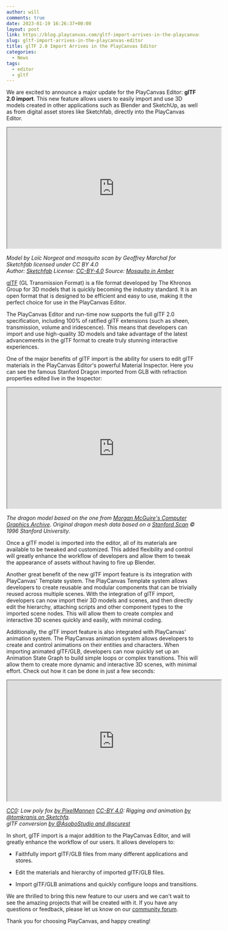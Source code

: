 ```yaml
---
author: will
comments: true
date: 2023-01-19 16:26:37+00:00
layout: post
link: https://blog.playcanvas.com/gltf-import-arrives-in-the-playcanvas-editor/
slug: gltf-import-arrives-in-the-playcanvas-editor
title: glTF 2.0 Import Arrives in the PlayCanvas Editor
categories:
  - News
tags:
  - editor
  - gltf
---
```


We are excited to announce a major update for the PlayCanvas Editor: **glTF 2.0 import**. This new feature allows users to easily import and use 3D models created in other applications such as Blender and SketchUp, as well as from digital asset stores like Sketchfab, directly into the PlayCanvas Editor.

<div className="iframe-container">
    <iframe loading="lazy" width="560" height="315" src="https://www.youtube.com/embed/70f5oC9wvHU" title="YouTube video player" allow="accelerometer; autoplay; clipboard-write; encrypted-media; gyroscope; picture-in-picture" allowfullscreen></iframe>
</div>

_Model by Loïc Norgeot and mosquito scan by Geoffrey Marchal for Sketchfab licensed under CC BY 4.0  
Author: [Sketchfab](https://sketchfab.com/Sketchfab) License: [CC-BY-4.0](https://creativecommons.org/licenses/by/4.0/) Source: [Mosquito in Amber](https://sketchfab.com/3d-models/real-time-refraction-demo-mosquito-in-amber-37233d6ed84844fea1ebe88069ea58d1)_

[glTF](https://www.khronos.org/gltf/) (GL Transmission Format) is a file format developed by The Khronos Group for 3D models that is quickly becoming the industry standard. It is an open format that is designed to be efficient and easy to use, making it the perfect choice for use in the PlayCanvas Editor.

The PlayCanvas Editor and run-time now supports the full glTF 2.0 specification, including 100% of ratified glTF extensions (such as sheen, transmission, volume and iridescence). This means that developers can import and use high-quality 3D models and take advantage of the latest advancements in the glTF format to create truly stunning interactive experiences.

One of the major benefits of glTF import is the ability for users to edit glTF materials in the PlayCanvas Editor's powerful Material Inspector. Here you can see the famous Stanford Dragon imported from GLB with refraction properties edited live in the Inspector:

<div className="iframe-container">
    <iframe loading="lazy" width="560" height="315" src="https://www.youtube.com/embed/KKUvYy1Dyz8" title="YouTube video player" allow="accelerometer; autoplay; clipboard-write; encrypted-media; gyroscope; picture-in-picture" allowfullscreen></iframe>
</div>

_The dragon model based on the one from [Morgan McGuire's Computer Graphics Archive](https://casual-effects.com/data). Original dragon mesh data based on a [Stanford Scan](http://www.graphics.stanford.edu/data/3Dscanrep/) © 1996 Stanford University._

Once a glTF model is imported into the editor, all of its materials are available to be tweaked and customized. This added flexibility and control will greatly enhance the workflow of developers and allow them to tweak the appearance of assets without having to fire up Blender.

Another great benefit of the new glTF import feature is its integration with PlayCanvas' Template system. The PlayCanvas Template system allows developers to create reusable and modular components that can be trivially reused across multiple scenes. With the integration of glTF import, developers can now import their 3D models and scenes, and then directly edit the hierarchy, attaching scripts and other component types to the imported scene nodes. This will allow them to create complex and interactive 3D scenes quickly and easily, with minimal coding.

Additionally, the glTF import feature is also integrated with PlayCanvas' animation system. The PlayCanvas animation system allows developers to create and control animations on their entities and characters. When importing animated glTF/GLB, developers can now quickly set up an Animation State Graph to build simple loops or complex transitions. This will allow them to create more dynamic and interactive 3D scenes, with minimal effort. Check out how it can be done in just a few seconds:

<div className="iframe-container">
    <iframe loading="lazy" width="560" height="315" src="https://www.youtube.com/embed/XE6nBFfWawU" title="YouTube video player" allow="accelerometer; autoplay; clipboard-write; encrypted-media; gyroscope; picture-in-picture" allowfullscreen></iframe>
</div>

_[CC0](https://creativecommons.org/publicdomain/zero/1.0/): Low poly fox [by PixelMannen](https://opengameart.org/content/fox-and-shiba) [CC-BY 4.0](https://creativecommons.org/licenses/by/4.0/): Rigging and animation [by @tomkranis on Sketchfa](https://sketchfab.com/models/371dea88d7e04a76af5763f2a36866bc).  
glTF conversion [by @AsoboStudio and @scurest](https://github.com/KhronosGroup/glTF-Sample-Models/pull/150#issuecomment-406300118)_

In short, glTF import is a major addition to the PlayCanvas Editor, and will greatly enhance the workflow of our users. It allows developers to:

- Faithfully import glTF/GLB files from many different applications and stores.

- Edit the materials and hierarchy of imported glTF/GLB files.

- Import glTF/GLB animations and quickly configure loops and transitions.

We are thrilled to bring this new feature to our users and we can't wait to see the amazing projects that will be created with it. If you have any questions or feedback, please let us know on our [community forum](https://forum.playcanvas.com/t/glb-gltf-2-0-import-for-playcanvas-is-live/29341).

Thank you for choosing PlayCanvas, and happy creating!
